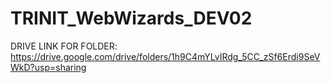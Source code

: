 # TRINIT_WebWizards_DEV02

DRIVE LINK FOR FOLDER:
https://drive.google.com/drive/folders/1h9C4mYLvIRdg_5CC_zSf6Erdi9SeVWkD?usp=sharing
